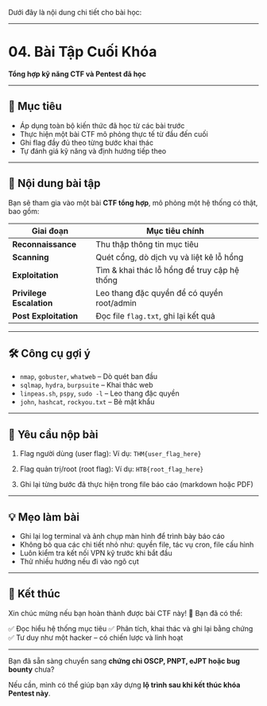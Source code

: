 Dưới đây là nội dung chi tiết cho bài học:

---

# 04. Bài Tập Cuối Khóa

**Tổng hợp kỹ năng CTF và Pentest đã học**

---

## 🎯 Mục tiêu

* Áp dụng toàn bộ kiến thức đã học từ các bài trước
* Thực hiện một bài CTF mô phỏng thực tế từ đầu đến cuối
* Ghi flag đầy đủ theo từng bước khai thác
* Tự đánh giá kỹ năng và định hướng tiếp theo

---

## 🧩 Nội dung bài tập

Bạn sẽ tham gia vào một bài **CTF tổng hợp**, mô phỏng một hệ thống có thật, bao gồm:

| Giai đoạn                | Mục tiêu chính                               |
| ------------------------ | -------------------------------------------- |
| **Reconnaissance**       | Thu thập thông tin mục tiêu                  |
| **Scanning**             | Quét cổng, dò dịch vụ và liệt kê lỗ hổng     |
| **Exploitation**         | Tìm & khai thác lỗ hổng để truy cập hệ thống |
| **Privilege Escalation** | Leo thang đặc quyền để có quyền root/admin   |
| **Post Exploitation**    | Đọc file `flag.txt`, ghi lại kết quả         |

---

## 🛠 Công cụ gợi ý

* `nmap`, `gobuster`, `whatweb` – Dò quét ban đầu
* `sqlmap`, `hydra`, `burpsuite` – Khai thác web
* `linpeas.sh`, `pspy`, `sudo -l` – Leo thang đặc quyền
* `john`, `hashcat`, `rockyou.txt` – Bẻ mật khẩu

---

## 📂 Yêu cầu nộp bài

1. Flag người dùng (user flag):
   Ví dụ: `THM{user_flag_here}`

2. Flag quản trị/root (root flag):
   Ví dụ: `HTB{root_flag_here}`

3. Ghi lại từng bước đã thực hiện trong file báo cáo (markdown hoặc PDF)

---

## 💡 Mẹo làm bài

* Ghi lại log terminal và ảnh chụp màn hình để trình bày báo cáo
* Không bỏ qua các chi tiết nhỏ như: quyền file, tác vụ cron, file cấu hình
* Luôn kiểm tra kết nối VPN kỹ trước khi bắt đầu
* Thử nhiều hướng nếu đi vào ngõ cụt

---

## 🏁 Kết thúc

Xin chúc mừng nếu bạn hoàn thành được bài CTF này! 🎉
Bạn đã có thể:

✅ Đọc hiểu hệ thống mục tiêu
✅ Phân tích, khai thác và ghi lại bằng chứng
✅ Tư duy như một hacker – có chiến lược và linh hoạt

---

Bạn đã sẵn sàng chuyển sang **chứng chỉ OSCP, PNPT, eJPT hoặc bug bounty** chưa?

Nếu cần, mình có thể giúp bạn xây dựng **lộ trình sau khi kết thúc khóa Pentest này**.
